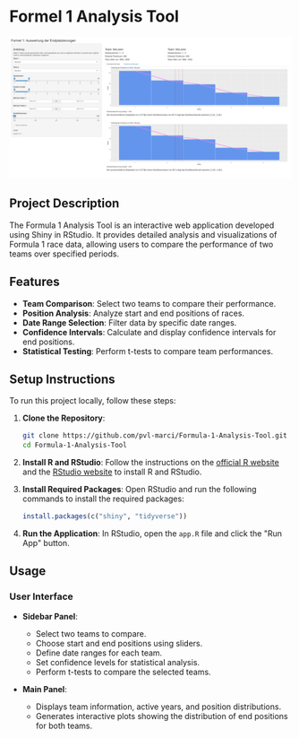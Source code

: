 # Formel 1 Analysis Tool

![Formula 1 Analysis Tool Screenshot](screenshots/dashboard.png)

## Project Description

The Formula 1 Analysis Tool is an interactive web application developed using Shiny in RStudio. It provides detailed analysis and visualizations of Formula 1 race data, allowing users to compare the performance of two teams over specified periods.

## Features

- **Team Comparison**: Select two teams to compare their performance.
- **Position Analysis**: Analyze start and end positions of races.
- **Date Range Selection**: Filter data by specific date ranges.
- **Confidence Intervals**: Calculate and display confidence intervals for end positions.
- **Statistical Testing**: Perform t-tests to compare team performances.

## Setup Instructions

To run this project locally, follow these steps:

1. **Clone the Repository**:
    ```bash
    git clone https://github.com/pvl-marci/Formula-1-Analysis-Tool.git
    cd Formula-1-Analysis-Tool
    ```

2. **Install R and RStudio**:
    Follow the instructions on the [official R website](https://cran.r-project.org/) and the [RStudio website](https://www.rstudio.com/products/rstudio/download/) to install R and RStudio.

3. **Install Required Packages**:
    Open RStudio and run the following commands to install the required packages:
    ```R
    install.packages(c("shiny", "tidyverse"))
    ```

4. **Run the Application**:
    In RStudio, open the `app.R` file and click the "Run App" button.

## Usage

### User Interface

- **Sidebar Panel**: 
  - Select two teams to compare.
  - Choose start and end positions using sliders.
  - Define date ranges for each team.
  - Set confidence levels for statistical analysis.
  - Perform t-tests to compare the selected teams.
  
- **Main Panel**: 
  - Displays team information, active years, and position distributions.
  - Generates interactive plots showing the distribution of end positions for both teams.
 
